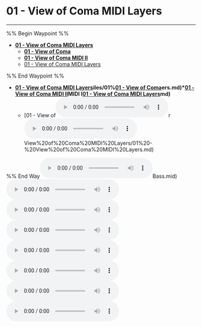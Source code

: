# 01 - View of Coma MIDI Layers

---

%% Begin Waypoint %%

- **[01 - View of Coma MIDI Layers](../../../..//The%20Project/Automated%20MIDI%20Files/01%20-%20View%20of%20Coma%20MIDI%20Layers/01%20-%20View%20of%20Coma%20MIDI%20Layers.md)**
	- **[01 - View of Coma](01%20-%20View%20of%20Coma/01%20-%20View%20of%20Coma.md)**
	- **[01 - View of Coma MIDI II](01%20-%20View%20of%20Coma%20MIDI%20II/01%20-%20View%20of%20Coma%20MIDI%20II.md)**
	- [01 - View of Coma MIDI Layers](../../../..//The%20Project/Automated%20MIDI%20Files/01%20-%20View%20of%20Coma%20MIDI%20Layers/01%20-%20View%20of%20Coma%20MIDI%20Layers.md)

%% End Waypoint %%

- **[01 - View of Coma MIDI Layers](../../../..//The%20Project/Automated%20MIDI%20Files/01%20-%20View%20of%20Coma%20MIDI%20Layers/01%20-%20View%20of%20Coma%20MIDI%20Layers.md)iles/01%[01 - View of Coma](01%20-%20View%20of%20Coma/01%20-%20View%20of%20Coma.md)ers.md)*[01 - View of Coma MIDI II](01%20-%20View%20of%20Coma%20MIDI%20II/01%20-%20View%20of%20Coma%20MIDI%20II.md)MIDI I[01 - View of Coma MIDI Layers](../../../..//The%20Project/Automated%20MIDI%20Files/01%20-%20View%20of%20Coma%20MIDI%20Layers/01%20-%20View%20of%20Coma%20MIDI%20Layers.md)md)**
	- [01 - View of![](01%20-%20View%20of%20Coma_Bass.mid)r![](01%20-%20View%20of%20Coma_Drums.mid)View%20of%20Coma%20MIDI%20Layers/01%20-%20View%20of%20Coma%20MIDI%20Layers.md)

%% End Way![](01%20-%20View%20of%20Coma_Other.mid)Bass.mid)  
![](01%20-%20View%20of%20Coma_Drums.mid)  
![](01%20-%20View%20of%20Coma_Guitar.mid)  
![](01%20-%20View%20of%20Coma_Kick%20Drum.mid)  
![](01%20-%20View%20of%20Coma_Other.mid)  
![](01%20-%20View%20of%20Coma_Percussion.mid)  
![](01%20-%20View%20of%20Coma_Piano.mid)  
![](01%20-%20View%20of%20Coma_Voice.mid)
